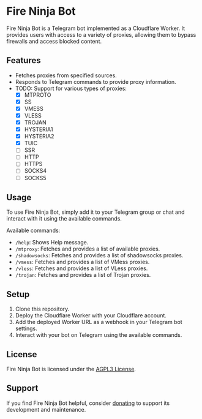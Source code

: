 # Fire Ninja Bot

Fire Ninja Bot is a Telegram bot implemented as a Cloudflare Worker. It provides users with access to a variety of proxies, allowing them to bypass firewalls and access blocked content.

## Features

- Fetches proxies from specified sources.
- Responds to Telegram commands to provide proxy information.
- TODO: Support for various types of proxies:
    - [x] MTPROTO
    - [x] SS
    - [x] VMESS
    - [x] VLESS
    - [x] TROJAN
    - [x] HYSTERIA1
    - [x] HYSTERIA2
    - [x] TUIC
    - [ ] SSR
    - [ ] HTTP
    - [ ] HTTPS
    - [ ] SOCKS4
    - [ ] SOCKS5

## Usage

To use Fire Ninja Bot, simply add it to your Telegram group or chat and interact with it using the available commands.

Available commands:

- `/help`: Shows Help message.
- `/mtproxy`: Fetches and provides a list of available proxies.
- `/shadowsocks`: Fetches and provides a list of shadowsocks proxies.
- `/vmess`: Fetches and provides a list of VMess proxies. 
- `/vless`: Fetches and provides a list of VLess proxies. 
- `/trojan`: Fetches and provides a list of Trojan proxies. 


## Setup

1. Clone this repository.
2. Deploy the Cloudflare Worker with your Cloudflare account.
3. Add the deployed Worker URL as a webhook in your Telegram bot settings.
4. Interact with your bot on Telegram using the available commands.

## License

Fire Ninja Bot is licensed under the [AGPL3 License](LICENSE).

## Support

If you find Fire Ninja Bot helpful, consider [donating](https://znano.eu.org/support) to support its development and maintenance.

